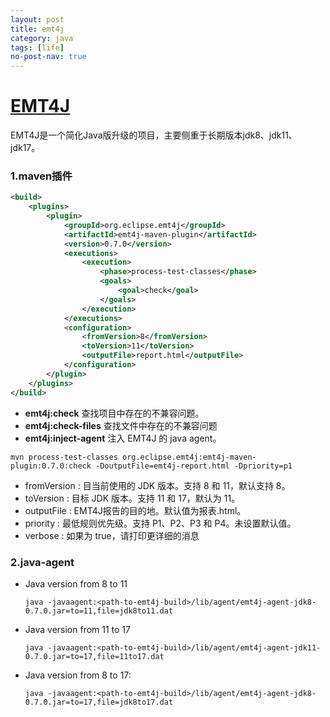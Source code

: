 ```yaml
---
layout: post
title: emt4j
category: java
tags: [life]
no-post-nav: true
---
```


[EMT4J](https://github.com/adoptium/emt4j#use-java-agent-standalone-to-perform-runtime-checking)
===

EMT4J是一个简化Java版升级的项目，主要侧重于长期版本jdk8、jdk11、jdk17。





### 1.maven插件

```xml
<build>
    <plugins>
        <plugin>
            <groupId>org.eclipse.emt4j</groupId>
            <artifactId>emt4j-maven-plugin</artifactId>
            <version>0.7.0</version>
            <executions>
                <execution>
                    <phase>process-test-classes</phase>
                    <goals>
                        <goal>check</goal>
                    </goals>
                </execution>
            </executions>
            <configuration>
                <fromVersion>8</fromVersion>
                <toVersion>11</toVersion>
                <outputFile>report.html</outputFile>
            </configuration>
        </plugin>
    </plugins>
</build>
```



- **emt4j:check**  查找项目中存在的不兼容问题。
- **emt4j:check-files**  查找文件中存在的不兼容问题
- **emt4j:inject-agent**  注入 EMT4J 的 java agent。



```shell
mvn process-test-classes org.eclipse.emt4j:emt4j-maven-plugin:0.7.0:check -DoutputFile=emt4j-report.html -Dpriority=p1

```



-  fromVersion :  目当前使用的 JDK 版本。支持 8 和 11，默认支持 8。
-  toVersion :  目标 JDK 版本。支持 11 和 17，默认为 11。
-  outputFile : EMT4J报告的目的地。默认值为报表.html。
-  priority : 最低规则优先级。支持 P1、P2、P3 和 P4。未设置默认值。
-  verbose : 如果为 true，请打印更详细的消息



### 2.java-agent



- Java version from 8 to 11 

  ```
  java -javaagent:<path-to-emt4j-build>/lib/agent/emt4j-agent-jdk8-0.7.0.jar=to=11,file=jdk8to11.dat
  
  ```

- Java version from 11 to 17

  ```
  java -javaagent:<path-to-emt4j-build>/lib/agent/emt4j-agent-jdk11-0.7.0.jar=to=17,file=11to17.dat
  
  ```

- Java version from 8 to 17:

  ```
  java -javaagent:<path-to-emt4j-build>/lib/agent/emt4j-agent-jdk8-0.7.0.jar=to=17,file=jdk8to17.dat
  
  ```





